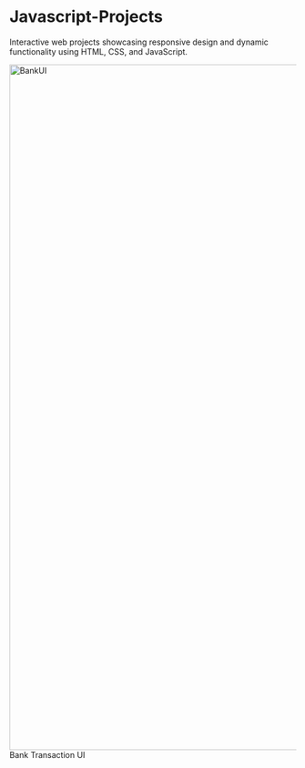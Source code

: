 # Javascript-Projects
Interactive web projects showcasing responsive design and dynamic functionality using HTML, CSS, and JavaScript.

<img width="1204" alt="BankUI" src="https://github.com/user-attachments/assets/dc959462-101d-4a17-a1a6-19418633a100">
Bank Transaction UI

